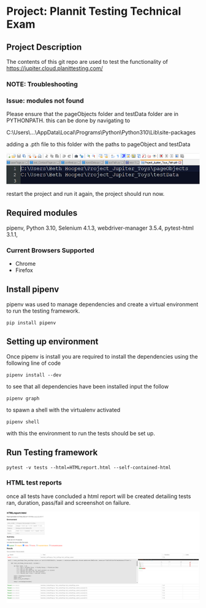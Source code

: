 # Project: Plannit Testing Technical Exam
## Project Description 
The contents of this git repo are used to test the functionality of https://jupiter.cloud.planittesting.com/ 

### NOTE: Troubleshooting 
### Issue: modules not found 
Please ensure that the pageObjects folder and testData folder are in PYTHONPATH. this can be done by navigating to 

C:\\Users\\...\\AppData\\Local\\Programs\\Python\\Python310\\Lib\\site-packages

adding a .pth file to this folder with the paths to pageObject and testData 

![](projectPath.PNG)

restart the project and run it again, the project should run now.

## Required modules 

pipenv, 
Python 3.10,
Selenium 4.1.3, 
webdriver-manager 3.5.4,
pytest-html 3.1.1, 
 
### Current Browsers Supported 
- Chrome 
- Firefox 

## Install pipenv
pipenv was used to manage dependencies and create a virtual environment to run the testing framework. 

```
pip install pipenv 
```

## Setting up environment 
Once pipenv is install you are required to install the dependencies using the following line of code 
```
pipenv install --dev 
```
to see that all dependencies have been installed input the follow 
```
pipenv graph 
```
to spawn a shell with the virtualenv activated 
```
pipenv shell
```

with this the environment to run the tests should be set up. 

## Run Testing framework 

```
pytest -v tests --html=HTMLreport.html --self-contained-html
```

### HTML test reports 
once all tests have concluded a html report will be created detailing tests ran, duration, pass/fail and screenshot on failure. 

![](htmlFailed.PNG)




